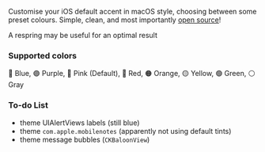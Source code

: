 Customise your iOS default accent in macOS style, choosing between some preset colours. Simple, clean, and most importantly [open source](<https://github.com/ivancristina/accent>)!

A respring may be useful for an optimal result

### Supported colors
🔵 Blue, 🟣 Purple, 🔘 Pink (Default), 🔴 Red, 🟠 Orange, 🟡 Yellow, 🟢 Green, ⚪️ Gray

### To-do List
- theme UIAlertViews labels (still blue)
- theme `com.apple.mobilenotes` (apparently not using default tints)
- theme message bubbles (`CKBaloonView`)